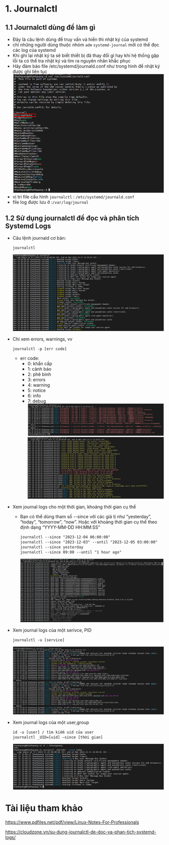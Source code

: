 # 1. Journalctl
## 1.1 Journalctl dùng để làm gì
- Đây là câu lệnh dùng để truy vấn  và hiển thì nhật ký của systemd
- chỉ những người dùng thuộc nhóm `adm` `systemd-journal` mới có thể đọc các log của systemd
- Khi ghi lại nhật ký ta sẽ biết thiết bị đã thay đổi gì hay khi hệ thống gặp lỗi ta có thể tra nhật ký và tìm ra nguyên nhân khắc phục
- Hãy đảm bảo file /etc/systemd/journald.conf như trong hình để nhật ký được ghi liên tục
    ![Alt](/thuctap/anh/Screenshot_519.png)
- vị trí file cấu hình `journalctl` : `/etc/systemd/journald.conf`
- file log được lưu ở :`/var/log/journal`

## 1.2 Sử dụng journalctl để đọc và phân tích Systemd Logs
- Câu lệnh journald cơ bản:
    ```
    journalctl
    ```
    ![Alt](/thuctap/anh/Screenshot_520.png)

- Chỉ xem errors, warnings, vv

    ```
    journalctl -p [err code]
    ```
    - err code:
      - 0: khẩn cấp
      - 1: cảnh báo
      - 2: phê bình
      - 3: errors
      - 4: warning
      - 5: notice
      - 6: info
      - 7: debug
    ![Alt](/thuctap/anh/Screenshot_521.png)
    ![Alt](/thuctap/anh/Screenshot_522.png)

- Xem journal logs cho một thời gian, khoảng thời gian cụ thể
  - Bạn có thể dùng tham số --since với các giá tị như “yesterday”, “today”, “tomorrow”, “now”. Hoặc với khoảng thời gian cụ thể theo định dạng “YYYY-MM-DD HH:MM:SS”
    ```
    journalctl --since "2023-12-04 06:00:00"
    journalctl --since "2023-12-03" --until "2023-12-05 03:00:00"
    journalctl --since yesterday
    journalctl --since 09:00 --until "1 hour ago"
    ```
    ![Alt](/thuctap/anh/Screenshot_523.png)

- Xem journal logs của một serivce, PID
    ```
    journalctl -u [service]
    ```
    ![Alt](/thuctap/anh/Screenshot_524.png)

- Xem journal logs của một user,group

    ```
    id -u [user] / tìm kiếm uid của user
    journalctl _UID=[uid] –since [thời gian]
    ```
    ![Alt](/thuctap/anh/Screenshot_525.png)


# Tài liệu tham khảo

https://www.pdfiles.net/pdf/view/Linux-Notes-For-Professionals

https://cloudzone.vn/su-dung-journalctl-de-doc-va-phan-tich-systemd-logs/